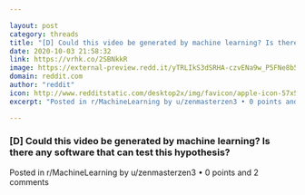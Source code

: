 ```yaml
---

layout: post
category: threads
title: "[D] Could this video be generated by machine learning? Is there any software that can test this hypothesis?"
date: 2020-10-03 21:58:32
link: https://vrhk.co/2SBNkkR
image: https://external-preview.redd.it/yTRLIkS3dSRHA-czvENa9w_P5FNe8b5flDneEUrqNeY.jpg?width=140&height=73.2984293194&auto=webp&crop=140:73.2984293194,smart&s=f86534812371a82b1dcef311857a792da67a6e08
domain: reddit.com
author: "reddit"
icon: http://www.redditstatic.com/desktop2x/img/favicon/apple-icon-57x57.png
excerpt: "Posted in r/MachineLearning by u/zenmasterzen3 • 0 points and 2 comments"

---
```


### [D] Could this video be generated by machine learning? Is there any software that can test this hypothesis?

Posted in r/MachineLearning by u/zenmasterzen3 • 0 points and 2 comments